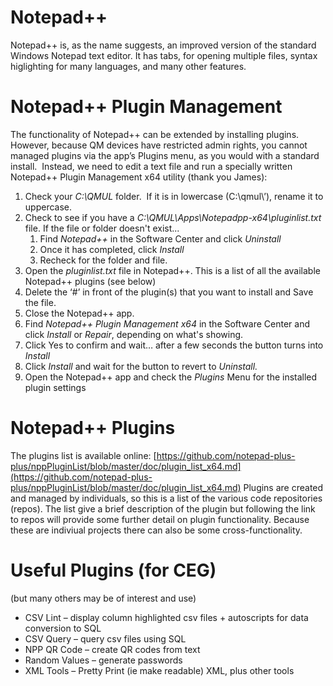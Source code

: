 # Notepad++
Notepad++ is, as the name suggests, an improved version of the standard Windows Notepad text editor.  It has tabs, for opening multiple files, syntax higlighting for many languages, and many other features.

# Notepad++ Plugin Management
The functionality of Notepad++ can be extended by installing plugins.  However, because QM devices have restricted admin rights, you cannot managed plugins via the app’s Plugins menu, as you would with a standard install.  Instead, we need to edit a text file and run a specially written Notepad++ Plugin Management x64 utility (thank you James):

1. Check your _C:\QMUL_ folder.  If it is in lowercase (C:\qmul\’), rename it to uppercase.
2. Check to see if you have a _C:\QMUL\Apps\Notepadpp-x64\pluginlist.txt_ file. If the file or folder doesn't exist...
	1. Find _Notepad++_ in the Software Center and click _Uninstall_
	2. Once it has completed, click _Install_
	3. Recheck for the folder and file.
3. Open the  _pluginlist.txt_ file in Notepad++. This is a list of all the available Notepad++ plugins (see below)
4. Delete the ‘#’ in front of the plugin(s) that you want to install and Save the file.
5. Close the Notepad++ app.
6. Find _Notepad++ Plugin Management x64_ in the Software Center and click _Install_ or _Repair_, depending on what's showing.
7. Click Yes to confirm and wait… after a few seconds the button turns into _Install_
8. Click _Install_ and wait for the button to revert to _Uninstall._
9. Open the Notepad++ app and check the _Plugins_ Menu for the installed plugin settings

# Notepad++ Plugins
The plugins list is available online:
[https://github.com/notepad-plus-plus/nppPluginList/blob/master/doc/plugin_list_x64.md](https://github.com/notepad-plus-plus/nppPluginList/blob/master/doc/plugin_list_x64.md)
Plugins are created and managed by individuals, so this is a list of the various code repositories (repos).  The list give a brief description of the plugin but following the link to repos will provide some further detail on plugin functionality.  Because these are indiviual projects there can also be some cross-functionality.

# Useful Plugins (for CEG)
(but many others may be of interest and use)
- CSV Lint – display column highlighted csv files + autoscripts for data conversion to SQL
- CSV Query – query csv files using SQL
- NPP QR Code – create QR codes from text
- Random Values – generate passwords
- XML Tools – Pretty Print (ie make readable) XML, plus other tools